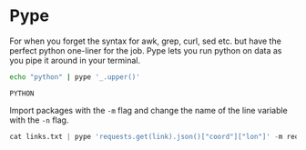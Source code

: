 # Pype

For when you forget the syntax for awk, grep, curl, sed etc. but have the perfect python
one-liner for the job. Pype lets you run python on data as you pipe it around in your terminal.

```bash
echo "python" | pype '_.upper()'
```
```
PYTHON
```

Import packages with the `-m` flag and change the name of the line variable with the `-n` flag.
```python
cat links.txt | pype 'requests.get(link).json()["coord"]["lon"]' -m requests -n link
```
